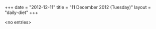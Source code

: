 +++
date = "2012-12-11"
title = "11 December 2012 (Tuesday)"
layout = "daily-diet"
+++


\<no entries\>
